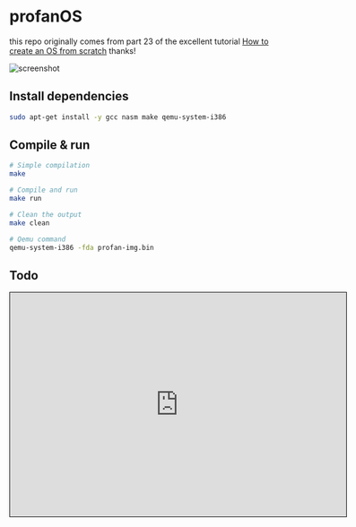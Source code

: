 # profanOS

this repo originally comes from part 23 of the excellent tutorial [How to create an OS from scratch](https://github.com/cfenollosa/os-tutorial) thanks!

![screenshot](https://github.com/elydre/elydre.github.io/blob/main/img/profanOS.png)

## Install dependencies

```bash
sudo apt-get install -y gcc nasm make qemu-system-i386
```

## Compile & run

```bash
# Simple compilation
make

# Compile and run
make run

# Clean the output
make clean

# Qemu command
qemu-system-i386 -fda profan-img.bin
```

## Todo

<iframe style="width:600px;height:400px;border: 1px
solid black" src="https://framindmap.org/c/maps/1263862/embed?zoom=1"> </iframe>